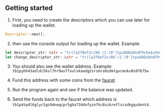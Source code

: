 ## Getting started

1. First, you need to create the descriptors which you can use later for loading up the wallet.

```rust
Descriptor::new();
```
2. then use the console output for loading up the wallet. Example:
```rust
let descriptor_str: &str = "tr([a2f8ef2c/86'/1'/0']tpubDDabhdF9v5e4zXeCkhsczu1cD2PLR6mDwDeKEqq4XkrHasQRSvLXDXAngZ15vc7vhJiippdKb5ZUnVmo7zknkHj1zqvddS8q6j2uEerJ2L1/0/*)#6zkee8fx";
let change_descriptor_str: &str = "tr([a2f8ef2c/86'/1'/0']tpubDDabhdF9v5e4zXeCkhsczu1cD2PLR6mDwDeKEqq4XkrHasQRSvLXDXAngZ15vc7vhJiippdKb5ZUnVmo7zknkHj1zqvddS8q6j2uEerJ2L1/1/*)#tkncyje7";
```
3. You should also see the wallet address. 
Example: `tb1pyhh43adldc5ksl7hr9ax7fxulskaedg2srsmra9zdmlgvcmuku0s07675w`

4. Fund this address with some coins from the [faucet](https://signet257.bublina.eu.org/)

5. Run the program again and see if the balance was updated.

6. Send the funds back to the faucet which address is `tb1p4tp4l6glyr2gs94neqcpr5gha7344nfyznfkc8szkreflscsdkgqsdent4`. 


